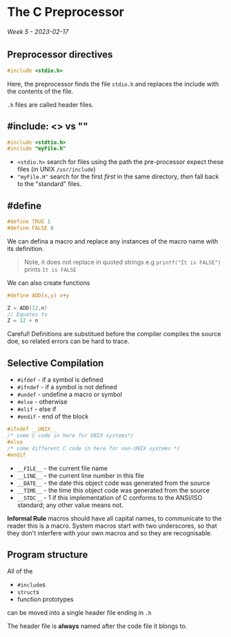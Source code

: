 # The C Preprocessor
###### Week 5 - 2023-02-17
## Preprocessor directives
```c
#include <stdio.h>
```

Here, the preprocessor finds the file `stdio.h` and replaces the include with the contents of the file.

`.h` files are called header files.

## \#include: <> vs ""

```c
#include <stdtio.h>
#include "myFile.h"
```

- `<stdio.h>` search for files using the path the pre-processor expect these files (in UNIX `/usr/include`)
- `"myFile.H"` search for the first *first* in the same directory, *then* fall back to the "standard" files.

## \#define

```c
#define TRUE 1
#define FALSE 0
```

We can defina a macro and replace any instances of the macro name with its definition.

> Note, it does not replace in quoted strings e.g `printf("It is FALSE")` prints `It is FALSE`

We can also create functions

```c
#define ADD(x,y) x+y

Z = ADD(12,n)
// Equates to
Z = 12 + n
```

Careful! Definitions are substitued before the compiler compiles the source doe, so related errors can be hard to trace.

## Selective Compilation

- `#ifdef` - if a symbol is defined
- `#ifndef` - if a symbol is not defined
- `#undef` - undefine a macro or symbol
- `#else` - otherwise
- `#elif` - else if
- `#endif` - end of the block

```c
#ifndef __UNIX__
/* some C code in here for UNIX systems*/
#else
/* some different C code in here for non-UNIX systems */
#endif
```

- `__FILE__` - the current file name
- `__LINE__` - the current line number in this file
- `__DATE__` - the date this object code was generated from the source
- `__TIME__` - the time this object code was generated from the source
- `__STDC__` - 1 if  this implementation of C conforms to the ANSI/ISO standard; any other value means not.

**Informal Rule** macros should have all capital names, to communicate to the reader this is a macro. System macros start with two underscores, so that they don't interfere with your own macros and so they are recognisable.

## Program structure

All of the
- `#include`s
- `struct`s
- function prototypes

can be moved into a single header file ending in `.h`

The header file is **always** named after the code file it blongs to.
